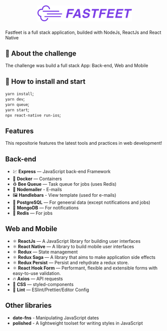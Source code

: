 <h1 align="center">
  <img alt="Fastfeet" title="Fastfeet" src=".github/logo.png" width="300px" />
</h1>
<p>Fastfeet is a full stack application, builded with NodeJs, ReactJs and React Native</p>

## 🚀 About the challenge

The challenge was build a full stack App:
Back-end, Web and Mobile

## 🚀 How to install and start

`yarn install`;  
`yarn dev`;  
`yarn queue`;  
`yarn start`;  
`npx react-native run-ios`;

## Features

This repositorie features the latest tools and practices in web development!

## Back-end

- 💹 **Express** — JavaScript back-end Framework
- 🐋 **Docker** — Containers
- ♻️ **Bee Queue** — Task queue for jobs (uses Redis)
- 💌 **Nodemailer** - E-mails
- 🖼️ **Handlebars** - View template (used for e-mails)
- 💖 **PostgreSQL** — For geneeral data (except notifications and jobs)
- 💖 **MongoDB** — For notifications
- 💖 **Redis** — For jobs

## Web and Mobile

- ⚛ **ReactJs** — A JavaScript library for building user interfaces
- ⚛ **React Native** — A library to build mobile user interfaces
- ⚛ **Redux** — State management
- ⚛ **Redux Saga** — A library that aims to make application side effects
- ⚛ **Redux Persist** — Persist and rehydrate a redux store.
- ⚛ **React Hook Form** — Performant, flexible and extensible forms with easy-to-use validation.
- 🔥 **Axios** — API requests
- 💅 **CSS** — styled-components
- 💖 **Lint** — ESlint/Prettier/Editor Config

## Other libraries

- **date-fns** - Manipulating JavaScript dates
- **polished** - A lightweight toolset for writing styles in JavaScript
